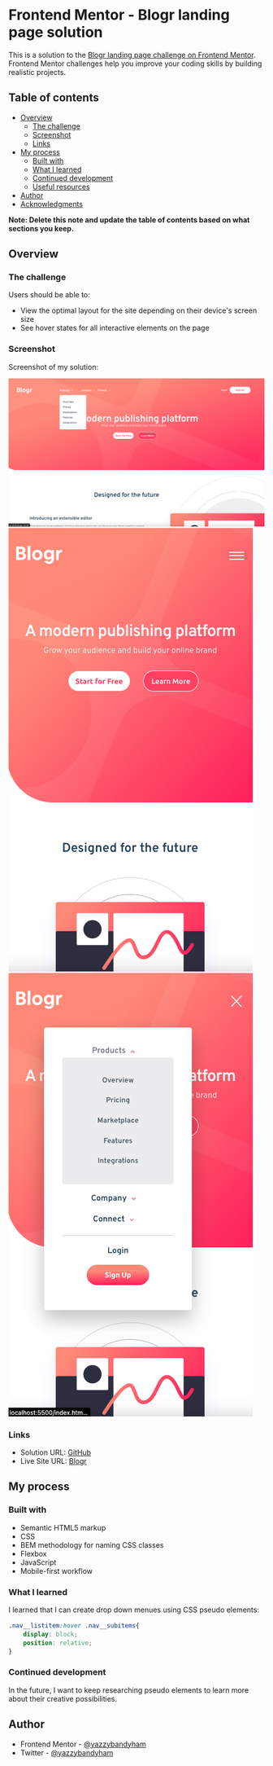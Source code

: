 # Frontend Mentor - Blogr landing page solution

This is a solution to the [Blogr landing page challenge on Frontend Mentor](https://www.frontendmentor.io/challenges/blogr-landing-page-EX2RLAApP). Frontend Mentor challenges help you improve your coding skills by building realistic projects. 

## Table of contents

- [Overview](#overview)
  - [The challenge](#the-challenge)
  - [Screenshot](#screenshot)
  - [Links](#links)
- [My process](#my-process)
  - [Built with](#built-with)
  - [What I learned](#what-i-learned)
  - [Continued development](#continued-development)
  - [Useful resources](#useful-resources)
- [Author](#author)
- [Acknowledgments](#acknowledgments)

**Note: Delete this note and update the table of contents based on what sections you keep.**

## Overview

### The challenge

Users should be able to:

- View the optimal layout for the site depending on their device's screen size
- See hover states for all interactive elements on the page

### Screenshot

Screenshot of my solution:

![Desktop preview including active states](./images/screenshots/Desktop%20view.png)
![Mobile view](./images/screenshots/Mobile%20view.png)
![Mobile view including active states](./images/screenshots/Mobile%20view%20active%20states.png)

### Links

- Solution URL: [GitHub](https://github.com/yazzybandyham/blogr-landing-page-main)
- Live Site URL: [Blogr](https://blogrfy.netlify.app/)

## My process

### Built with

- Semantic HTML5 markup
- CSS
- BEM methodology for naming CSS classes
- Flexbox
- JavaScript
- Mobile-first workflow

### What I learned

I learned that I can create drop down menues using CSS pseudo elements:


```css
.nav__listitem:hover .nav__subitems{
    display: block;
    position: relative;
}
```

### Continued development

In the future, I want to keep researching pseudo elements to learn more about their creative possibilities.

## Author

- Frontend Mentor - [@yazzybandyham](https://www.frontendmentor.io/profile/yazzybandyham)
- Twitter - [@yazzybandyham](https://www.twitter.com/yazzybandyham)





